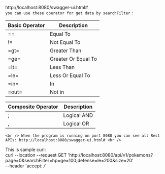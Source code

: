 http://localhost:8080/swagger-ui.html#  <br>
`you can use these operator for get data by searchFilter` :

| Basic Operator | Description         |
|----------------|---------------------|
| ==             | Equal To            |
| !=             | Not Equal To        |
| =gt=           | Greater Than        |
| =ge=           | Greater Or Equal To |
| =lt=           | Less Than           |
| =le=           | Less Or Equal To    |
| =in=           | In                  |
|=out=           | Not in              |


| Composite Operator | Description         |
|--------------------|---------------------|
| ;                  | Logical AND         |
| ,                  | Logical OR          |

`<br />
When the program is running on port 8080 you can see all Rest APIs: http://localhost:8080/swagger-ui.html#
<br />`

This is sample curl: <br>
curl --location --request GET 'http://localhost:8080/api/v1/pokemons?page=0&searchFilter=hp=ge=100;defense=le=200&size=20' \
--header 'accept: */*'

